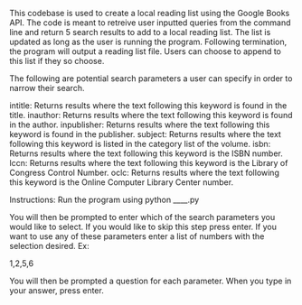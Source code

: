 This codebase is used to create a local reading list using the Google Books API. The code is meant to retreive user inputted queries from the command line and return 5 search results to add to a local reading list. The list is updated as long as the user is running the program. Following termination, the program will output a reading list file. Users can choose to append to this list if they so choose. 

The following are potential search parameters a user can specify in order to narrow their search.

intitle: Returns results where the text following this keyword is found in the title.
inauthor: Returns results where the text following this keyword is found in the author.
inpublisher: Returns results where the text following this keyword is found in the publisher.
subject: Returns results where the text following this keyword is listed in the category list of the volume.
isbn: Returns results where the text following this keyword is the ISBN number.
lccn: Returns results where the text following this keyword is the Library of Congress Control Number.
oclc: Returns results where the text following this keyword is the Online Computer Library Center number.


Instructions: Run the program using python ____.py

You will then be prompted to enter which of the search parameters you would like to select. If you would like to skip this step press enter. If you want to use any of these parameters enter a list of numbers with the selection desired. Ex:

1,2,5,6

You will then be prompted a question for each parameter. When you type in your answer, press enter. 
